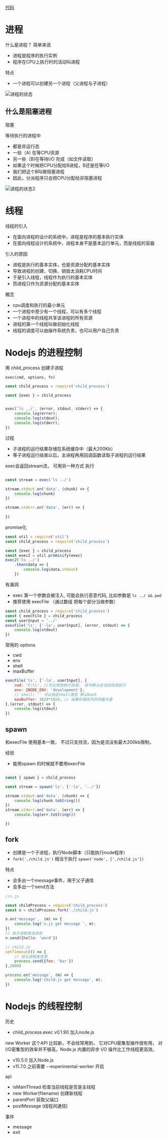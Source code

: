 
[代码](https://github.com/SealeyWang/child_process)
# 进程

什么是进程？ 简单来说
- 进程是程序的执行实例
- 程序在CPU上执行时的活动叫进程

特点
- 一个进程可以创建另一个进程（父进程与子进程）

![进程的状态](./img/processState.png)


## 什么是阻塞进程

阻塞

等待执行的进程中
- 都是非运行态
- 一些（A) 在等CPU资源
- 另一些（B)在等待I/O 完成（如文件读取）
- 如果这个时候把CPU分配给B进程，B还是在等I/O
- 我们把这个B叫做阻塞进程
- 因此，分派程序只会把CPU分配给非阻塞进程

![进程的状态2](./img/processState2.png)


# 线程

线程的引入
- 在面向进程的设计的系统中，进程是程序的基本执行实体
- 在面向线程设计的系统中，进程本身不是基本运行单元，而是线程的容器

引入的原因
- 进程是执行的基本实体，也是资源分配的基本实体
- 导致进程的创建、切换、销毁太消耗CPU时间
- 于是引入线程，线程作为执行的基本实体
- 而进程只作为资源分配的基本实体

概念
- cpu调度和执行的最小单元
- 一个进程中至少有一个线程，可以有多个线程
- 一个进程中的线程共享该进程的所有资源
- 进程的第一个线程叫做初始化线程
- 线程的调度可以由操作系统负责，也可以用户自己负责

# Nodejs 的进程控制

用 child_process 创建子进程

`exec(cmd, options, fn)`
```js
const child_process = require('child_process')

const {exec } = child_process


exec('ls ../', (error, stdout, stderr) => {
    console.log(error);
    console.log(stdout);
    console.log(stderr);
})

```

过程
- 子进程的运行结果存储在系统缓存中（最大200Kb）
- 等子进程运行结束以后，主进程再用回调函数读取子进程的运行结果


exec会返回stream流， 可用另一种方式 执行
```js

const stream = exec('ls ../')

stream.stdout.on('data', (chunk) => {
    console.log(chunk)
})

stream.stderr.on('data', (err) => {
    
})

```

promise化
```js
const util = require('util')
const child_process = require('child_process')

const {exec } = child_process
const exec2 = util.promisify(exec)
exec2('ls ../')
    .then(data => {
        console.log(data.stdout)
    })

```
有漏洞
- exec 第一个参数会被注入, 可能会执行恶意代码, 比如参数是 `ls ../ && pwd`
- 推荐使用 execFile （通过数组 把每个部分当做参数）

```js
const child_process = require('child_process')
const { execFile } = child_process
const userInput = '../'
execFile('ls', ['-la', userInput], (error, stdout) => {
    console.log(stdout)
})

```

常用的 options
- cwd
- env
- shell
- maxBuffer
```js
execFile('ls', ['-la', userInput], {
    cwd: 'C:\\', //可以修改执行目录， 命令默认在当前目录执行
    env: {NODE_ENV: 'development'},
    // shell: '' 可以指定shell类型 默认bash
    maxBuffer: 1024*1024, // 结果存储在内存的最大值
},(error, stdout) => {
    console.log(stdout)
})

```

## spawn

和execFile 使用基本一致， 不过只支持流，因为是流没有最大200kb限制，

经验
- 能用spawn 的时候就不要用execFile
```js

const { spawn } = child_process

const stream = spawn('ls', ['-la', '../'])

stream.stdout.on('data', (chunk) => {
    console.log(chunk.toString())
})
stream.stderr.on('data', (err) => {
    console.log(err.toString())

})
```

## fork

- 创建是一个子进程，执行Node脚本（只能执行node程序）
- `fork('./child.js')` 相当于执行 `spawn('node', ['./child.js'])`

特点
- 会多出一个message事件，用于父子通信
- 会多出一个send方法

```js
//n.js

const childProcess = require('child_process')
const n = childProcess.fork('./child.js')

n.on('message',  (m) => {
    console.log('n.js get message ', m);
})
// 给子进程发送消息
n.send({hello: 'word'})

```
```js
// child.js
setTimeout(() => {
    // 给父进程发信息
    process.send({foo: 'bar'})
},2000)

process.on('message', (m) => {
    console.log('child.js get message', m);
})

```
# Nodejs 的线程控制

历史
- child_process.exec v0.1.90 加入node.js

new Worker 这个API 比较新，不会经常用到， 它对CPU密集型操作很有用，
对I/O密集型的效率并不够高，Node.js 内置的异步 I/O 操作比工作线程更高效。
- v10.5.0 加入Node.js
- v11.7.0 之前需要 --experimental-worker 开启 


api
- isMainThread  检查当前线程是否是主线程
- new Worker(filename) 创建新线程
- parentPort 获取父端口
- postMessage (线程间通信)

事件
- message
- exit
